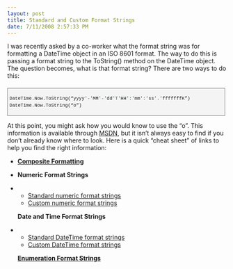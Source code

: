 ```yaml
---
layout: post
title: Standard and Custom Format Strings
date: 7/11/2008 2:57:33 PM
---
```


I was recently asked by a co-worker what the format string was for formatting a DateTime object in an ISO 8601 format. The way to do this is passing a format string to the ToString() method on the DateTime object. The question becomes, what is that format string? There are two ways to do this:
  <div style="border-right: gray 1px solid; padding-right: 4px; padding-left: 4px; font-size: 8pt; border-top: gray 1px solid; padding-bottom: 4px; margin: 20px 0px 10px; overflow: auto; border-left: gray 1px solid; width: 97.5%; cursor: text; max-height: 200px; line-height: 12pt; padding-top: 4px; border-bottom: gray 1px solid; font-family: consolas, 'Courier New', courier, monospace; background-color: #f4f4f4">   

DateTime.Now.ToString(“yyyy<span style="color: #006080">'-'</span>MM<span style="color: #006080">'-'</span>dd<span style="color: #006080">'T'</span>HH<span style="color: #006080">':'</span>mm<span style="color: #006080">':'</span>ss<span style="color: #006080">'.'</span>fffffffK”)
DateTime.Now.ToString(“o”)

</div>



At this point, you might ask how you would know to use the “o”. This information is available through [MSDN](http://msdn.microsoft.com/en-us/library/26etazsy.aspx), but it isn’t always easy to find if you don’t already know where to look. Here is a quick “cheat sheet” of links to help you find the right information:

*   **[Composite Formatting](http://msdn.microsoft.com/en-us/library/txafckwd.aspx)**
*   **Numeric Format Strings** 
*   *   [Standard numeric format strings](http://msdn.microsoft.com/en-us/library/dwhawy9k.aspx) 
    *   [Custom numeric format strings](http://msdn.microsoft.com/en-us/library/0c899ak8.aspx) 

    **Date and Time Format Strings**
*   *   [Standard DateTime format strings](http://msdn.microsoft.com/en-us/library/az4se3k1.aspx) 
    *   [Custom DateTime format strings](http://msdn.microsoft.com/en-us/library/8kb3ddd4.aspx)

      [**Enumeration Format Strings**](http://msdn.microsoft.com/en-us/library/c3s1ez6e.aspx)

